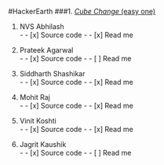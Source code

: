 #HackerEarth
###1. [_Cube Change_ (easy one)](https://www.hackerearth.com/problem/algorithm/cube-change-qualifier2/) 
  1. NVS Abhilash  
    - - [x] Source code 
    - - [x] Read me

  2. Prateek Agarwal  
    - - [x] Source code 
    - - [ ] Read me

  3. Siddharth Shashikar  
    - - [x] Source code 
    - - [x] Read me

  4. Mohit Raj  
    - - [x] Source code 
    - - [x] Read me

  5. Vinit Koshti  
    - - [x] Source code 
    - - [x] Read me

  6. Jagrit Kaushik  
    - - [x] Source code 
    - - [ ] Read me
